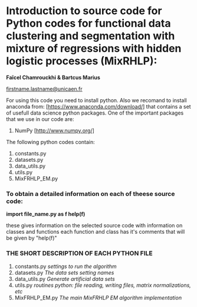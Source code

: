 # Introduction to source code for Python codes for functional data clustering and segmentation with mixture of regressions with hidden logistic processes (MixRHLP): 

**Faĩcel Chamrouckhi & Bartcus Marius**

firstname.lastname@unicaen.fr



For using this code you need to install python.
Also we recomand to install anaconda from: [https://www.anaconda.com/download/] that contains a set of usefull data science python packages.
One of the important packages that we use in our code are:
1) NumPy [http://www.numpy.org/]


The following python codes contain:
1) constants.py
2) datasets.py
3) data_utils.py
4) utils.py
5) MixFRHLP_EM.py


### To obtain a detailed information on each of theese source code:

**import file_name.py as f
help(f)**

these gives information on the selected source code with information on classes and functions
each function and class has it's comments that will be given by "help(f)"



### THE SHORT DESCRIPTION OF EACH PYTHON FILE
1) constants.py	_settings to run the algorithm_                        
2) datasets.py _The data sets setting names_
4) data_utils.py _Generate artificial data sets_
5) utils.py _routines python: file reading, writing files, matrix normalizations, etc_
6) MixFRHLP_EM.py _The main MixFRHLP EM algorithm implementation_
